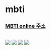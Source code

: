 # mbti
<h3><a target="_blank" rel="noreferrer noopener" href = "https://point-mystudy-js.netlify.app/" >MBTI online 주소 </a></h3>
<br>
<img src="https://img.shields.io/badge/html5-E34F26?style=for-the-badge&logo=html5&logoColor=white"> <img src="https://img.shields.io/badge/css-1572B6?style=for-the-badge&logo=css3&logoColor=white"> <img src="https://img.shields.io/badge/javascript-F7DF1E?style=for-the-badge&logo=javascript&logoColor=black"> <img src="https://img.shields.io/badge/Visual Studio Code-007ACC?style=for-the-badge&logo=Visual Studio Code&logoColor=white">

